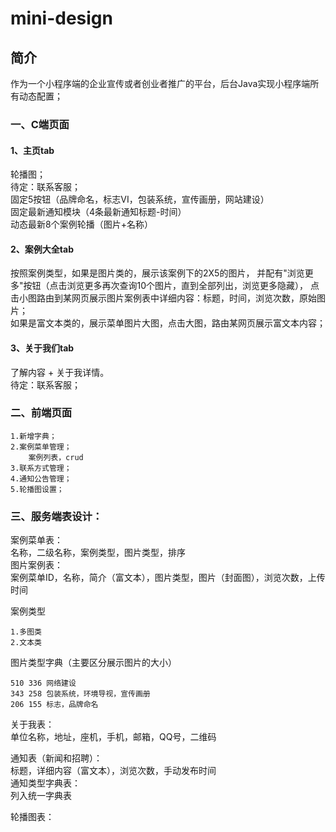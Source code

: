 # mini-design

## 简介
作为一个小程序端的企业宣传或者创业者推广的平台，后台Java实现小程序端所有动态配置；

### 一、C端页面
#### 1、主页tab
轮播图；  
待定：联系客服；  
固定5按钮（品牌命名，标志VI，包装系统，宣传画册，网站建设）  
固定最新通知模块（4条最新通知标题-时间）  
动态最新8个案例轮播（图片+名称）  
#### 2、案例大全tab  
按照案例类型，如果是图片类的，展示该案例下的2X5的图片，
并配有"浏览更多"按钮（点击浏览更多再次查询10个图片，直到全部列出，浏览更多隐藏），
点击小图路由到某网页展示图片案例表中详细内容：标题，时间，浏览次数，原始图片；  
如果是富文本类的，展示菜单图片大图，点击大图，路由某网页展示富文本内容；
#### 3、关于我们tab  
了解内容 + 关于我详情。  
待定：联系客服；    

### 二、前端页面
    1.新增字典；
    2.案例菜单管理；
        案例列表，crud
    3.联系方式管理；
    4.通知公告管理；
    5.轮播图设置；

### 三、服务端表设计：
案例菜单表：  
    名称，二级名称，案例类型，图片类型，排序  
图片案例表：  
    案例菜单ID，名称，简介（富文本），图片类型，图片（封面图），浏览次数，上传时间    
    
案例类型  

    1.多图类  
    2.文本类
    
图片类型字典（主要区分展示图片的大小）  
       
    510 336 网络建设  
    343 258 包装系统，环境导视，宣传画册  
    206 155 标志，品牌命名  
    
关于我表：  
   单位名称，地址，座机，手机，邮箱，QQ号，二维码  

通知表（新闻和招聘）：  
    标题，详细内容（富文本），浏览次数，手动发布时间  
通知类型字典表：  
    列入统一字典表

轮播图表：  
  
